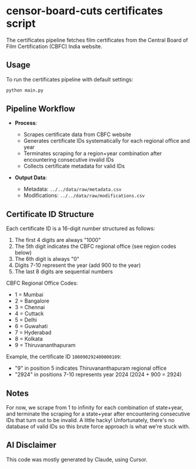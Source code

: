 # censor-board-cuts certificates script

The certificates pipeline fetches film certificates from the Central Board of Film Certification (CBFC) India website.

## Usage

To run the certificates pipeline with default settings:
```bash
python main.py
```

## Pipeline Workflow

- **Process**:
  - Scrapes certificate data from CBFC website
  - Generates certificate IDs systematically for each regional office and year
  - Terminates scraping for a region+year combination after encountering consecutive invalid IDs
  - Collects certificate metadata for valid IDs

- **Output Data**:
  - Metadata: `../../data/raw/metadata.csv`
  - Modifications: `../../data/raw/modifications.csv`

## Certificate ID Structure

Each certificate ID is a 16-digit number structured as follows:

1. The first 4 digits are always "1000"
2. The 5th digit indicates the CBFC regional office (see region codes below)
3. The 6th digit is always "0"
4. Digits 7-10 represent the year (add 900 to the year)
5. The last 8 digits are sequential numbers

CBFC Regional Office Codes:

- 1 = Mumbai
- 2 = Bangalore
- 3 = Chennai
- 4 = Cuttack
- 5 = Delhi
- 6 = Guwahati
- 7 = Hyderabad
- 8 = Kolkata
- 9 = Thiruvananthapuram

Example, the certificate ID `100090292400000109`:

- "9" in position 5 indicates Thiruvananthapuram regional office
- "2924" in positions 7-10 represents year 2024 (2024 + 900 = 2924)

## Notes

For now, we scrape from 1 to infinity for each combination of state+year, and terminate the scraping for a state+year after encountering consecutive IDs that turn out to be invalid. A little hacky! Unfortunately, there's no database of valid IDs so this brute force approach is what we're stuck with.

## AI Disclaimer

This code was mostly generated by Claude, using Cursor.
